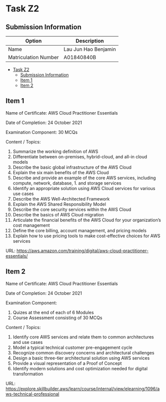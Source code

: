 # Task Z2
## Submission Information

| Option | Description |
| ------ | ----------- |
| Name   | Lau Jun Hao Benjamin |
| Matriculation Number | A01840840B |

- [Task Z2](#task-z2)
  - [Submission Information](#submission-information)
  - [Item 1](#item-1)
  - [Item 2](#item-2)
## Item 1

Name of Certificate: AWS Cloud Practitioner Essentials

Date of Completion: 24 October 2021

Examination Component: 30 MCQs

Content / Topics:

1. Summarize the working definition of AWS
1. Differentiate between on-premises, hybrid-cloud, and all-in cloud models
1. Describe the basic global infrastructure of the AWS Cloud
1. Explain the six main benefits of the AWS Cloud
1. Describe and provide an example of the core AWS services, including compute, network, database, 1. and storage services
1. Identify an appropriate solution using AWS Cloud services for various use cases
1. Describe the AWS Well-Architected Framework
1. Explain the AWS Shared Responsibility Model
1. Describe the core security services within the AWS Cloud
1. Describe the basics of AWS Cloud migration
1. Articulate the financial benefits of the AWS Cloud for your organization’s cost management
1. Define the core billing, account management, and pricing models
1. Explain how to use pricing tools to make cost-effective choices for AWS services

URL: https://aws.amazon.com/training/digital/aws-cloud-practitioner-essentials/

## Item 2

Name of Certificate: AWS Cloud Practitioner Essentials

Date of Completion: 24 October 2021

Examination Component: 

1. Quizes at the end of each of 6 Modules
2. Course Assessment consisting of 30 MCQs

Content / Topics:

1. Identify core AWS services and relate them to common architectures and use cases     
1. Model a typical technical customer pre-engagement cycle      
1. Recognize common discovery concerns and architectural challenges     
1. Design a basic three-tier architectural solution using AWS services     
1. Provide a visual representation of a Proof of Concept     
1. Identify modern solutions and cost optimization needed for digital transformation

URL: https://explore.skillbuilder.aws/learn/course/internal/view/elearning/1096/aws-technical-professional
